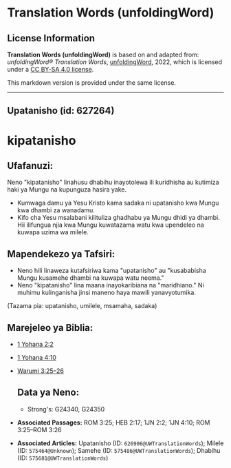 # Translation Words (unfoldingWord)

## License Information

**Translation Words (unfoldingWord)** is based on and adapted from: _unfoldingWord® Translation Words_, [unfoldingWord](https://unfoldingword.org/utw), 2022, which is licensed under a [CC BY-SA 4.0 license](https://creativecommons.org/licenses/by-sa/4.0/legalcode.en).

This markdown version is provided under the same license.



--------------------------------

## Upatanisho (id: 627264)

kipatanisho
===========

Ufafanuzi:
----------

Neno "kipatanisho" linahusu dhabihu inayotolewa ili kuridhisha au kutimiza haki ya Mungu na kupunguza hasira yake.

* Kumwaga damu ya Yesu Kristo kama sadaka ni upatanisho kwa Mungu kwa dhambi za wanadamu.
* Kifo cha Yesu msalabani kilituliza ghadhabu ya Mungu dhidi ya dhambi. Hii ilifungua njia kwa Mungu kuwatazama watu kwa upendeleo na kuwapa uzima wa milele.

Mapendekezo ya Tafsiri:
-----------------------

* Neno hili linaweza kutafsiriwa kama "upatanisho" au "kusababisha Mungu kusamehe dhambi na kuwapa watu neema."
* Neno "kipatanisho" lina maana inayokaribiana na "maridhiano." Ni muhimu kulinganisha jinsi maneno haya mawili yanavyotumika.

(Tazama pia: upatanisho, umilele, msamaha, sadaka)

Marejeleo ya Biblia:
--------------------

* [1 Yohana 2:2](https://ref.ly/1John2:2)
* [1 Yohana 4:10](https://ref.ly/1John4:10)
* [Warumi 3:25–26](https://ref.ly/Rom3:25-Rom3:26)

    Data ya Neno:
    -------------

    + Strong's: G24340, G24350

* **Associated Passages:** ROM 3:25; HEB 2:17; 1JN 2:2; 1JN 4:10; ROM 3:25–ROM 3:26
* **Associated Articles:** Upatanisho (ID: `626906@UWTranslationWords`); Milele (ID: `575464@Unknown`); Samehe (ID: `575486@UWTranslationWords`); Dhabihu (ID: `575681@UWTranslationWords`)


